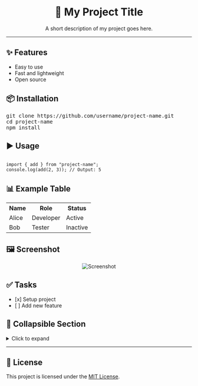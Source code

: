 <h1 align="center">🚀 My Project Title</h1>
<p align="center">A short description of my project goes here.</p>

<hr/>

<h2>✨ Features</h2>
<ul>
  <li>Easy to use</li>
  <li>Fast and lightweight</li>
  <li>Open source</li>
</ul>

<h2>📦 Installation</h2>
<pre>
git clone https://github.com/username/project-name.git
cd project-name
npm install
</pre>

<h2>▶️ Usage</h2>
<pre><code class="language-javascript">
import { add } from "project-name";
console.log(add(2, 3)); // Output: 5
</code></pre>

<h2>📊 Example Table</h2>
<table>
  <tr>
    <th>Name</th>
    <th>Role</th>
    <th>Status</th>
  </tr>
  <tr>
    <td>Alice</td>
    <td>Developer</td>
    <td>Active</td>
  </tr>
  <tr>
    <td>Bob</td>
    <td>Tester</td>
    <td>Inactive</td>
  </tr>
</table>

<h2>🖼️ Screenshot</h2>
<p align="center">
  <img src="https://via.placeholder.com/600x300.png?text=Demo+Image" alt="Screenshot"/>
</p>

<h2>✅ Tasks</h2>
<ul>
  <li>[x] Setup project</li>
  <li>[ ] Add new feature</li>
</ul>

<h2>📂 Collapsible Section</h2>
<details>
  <summary>Click to expand</summary>
  <p>This is hidden content inside a collapsible section 👀</p>
</details>

<hr/>

<h2>📜 License</h2>
<p>This project is licensed under the <a href="LICENSE">MIT License</a>.</p>
